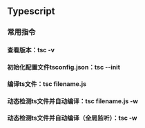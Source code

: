 ## Typescript

### 常用指令

#### 查看版本：tsc -v

#### 初始化配置文件tsconfig.json：tsc --init

#### 编译ts文件：tsc filename.js

#### 动态检测ts文件并自动编译：tsc filename.js -w

#### 动态检测ts文件并自动编译（全局监听）：tsc -w
